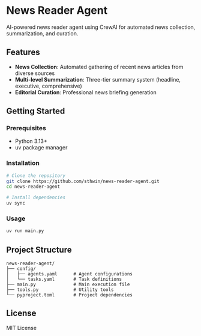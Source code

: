 # News Reader Agent

AI-powered news reader agent using CrewAI for automated news collection, summarization, and curation.

## Features

- **News Collection**: Automated gathering of recent news articles from diverse sources
- **Multi-level Summarization**: Three-tier summary system (headline, executive, comprehensive)
- **Editorial Curation**: Professional news briefing generation

## Getting Started

### Prerequisites

- Python 3.13+
- uv package manager

### Installation

```bash
# Clone the repository
git clone https://github.com/sthwin/news-reader-agent.git
cd news-reader-agent

# Install dependencies
uv sync
```

### Usage

```bash
uv run main.py
```

## Project Structure

```
news-reader-agent/
├── config/
│   ├── agents.yaml      # Agent configurations
│   └── tasks.yaml       # Task definitions
├── main.py              # Main execution file
├── tools.py             # Utility tools
└── pyproject.toml       # Project dependencies
```

## License

MIT License
